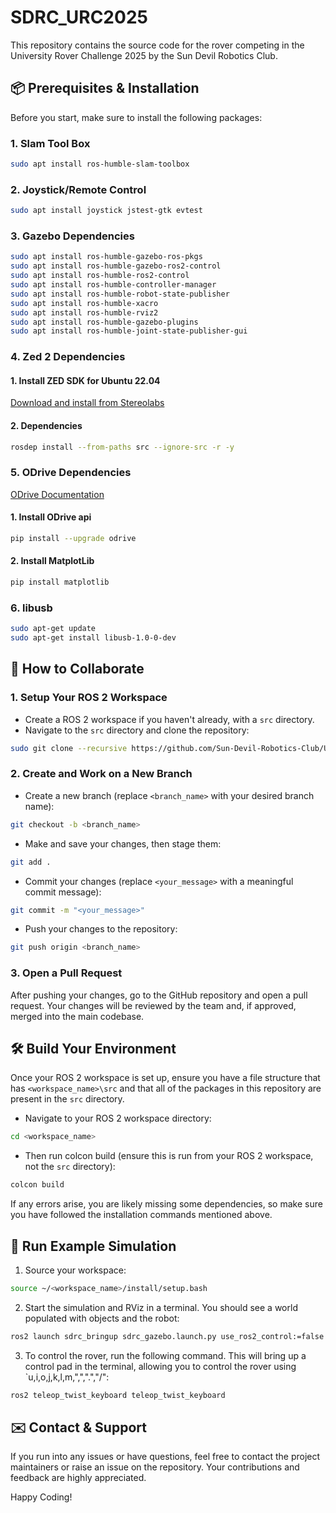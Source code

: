# SDRC_URC2025

This repository contains the source code for the rover competing in the University Rover Challenge 2025 by the Sun Devil Robotics Club.

## 📦 Prerequisites & Installation

Before you start, make sure to install the following packages:

### 1. Slam Tool Box

```bash
sudo apt install ros-humble-slam-toolbox
```

### 2. Joystick/Remote Control

```bash
sudo apt install joystick jstest-gtk evtest
```

### 3. Gazebo Dependencies

```bash
sudo apt install ros-humble-gazebo-ros-pkgs
sudo apt install ros-humble-gazebo-ros2-control
sudo apt install ros-humble-ros2-control
sudo apt install ros-humble-controller-manager
sudo apt install ros-humble-robot-state-publisher
sudo apt install ros-humble-xacro
sudo apt install ros-humble-rviz2
sudo apt install ros-humble-gazebo-plugins
sudo apt install ros-humble-joint-state-publisher-gui
```

### 4. Zed 2 Dependencies

#### 1. Install ZED SDK for Ubuntu 22.04

[Download and install from Stereolabs](https://www.stereolabs.com/developers/release/)

#### 2. Dependencies

```bash
rosdep install --from-paths src --ignore-src -r -y
```

### 5. ODrive Dependencies

[ODrive Documentation](https://docs.odriverobotics.com/v/0.5.6/getting-started.html)

#### 1. Install ODrive api

```bash
pip install --upgrade odrive
```

#### 2. Install MatplotLib

```bash
pip install matplotlib
```

### 6. libusb

```bash
sudo apt-get update
sudo apt-get install libusb-1.0-0-dev
```

## 🤝 How to Collaborate

### 1. Setup Your ROS 2 Workspace

- Create a ROS 2 workspace if you haven't already, with a `src` directory.
- Navigate to the `src` directory and clone the repository:

```bash
sudo git clone --recursive https://github.com/Sun-Devil-Robotics-Club/URC_2025_SRC_Code.git .
```

### 2. Create and Work on a New Branch

- Create a new branch (replace `<branch_name>` with your desired branch name):

```bash
git checkout -b <branch_name>
```

- Make and save your changes, then stage them:

```bash
git add .
```

- Commit your changes (replace `<your_message>` with a meaningful commit message):

```bash
git commit -m "<your_message>"
```

- Push your changes to the repository:

```bash
git push origin <branch_name>
```

### 3. Open a Pull Request

After pushing your changes, go to the GitHub repository and open a pull request. Your changes will be reviewed by the team and, if approved, merged into the main codebase.

## 🛠️ Build Your Environment

Once your ROS 2 workspace is set up, ensure you have a file structure that has `<workspace_name>\src` and that all of the packages in this repository are present in the `src` directory.

- Navigate to your ROS 2 workspace directory:

```bash
cd <workspace_name>
```

- Then run colcon build (ensure this is run from your ROS 2 workspace, not the `src` directory):

```bash
colcon build
```

If any errors arise, you are likely missing some dependencies, so make sure you have followed the installation commands mentioned above.

## 🚀 Run Example Simulation

1. Source your workspace:

```bash
source ~/<workspace_name>/install/setup.bash
```

2. Start the simulation and RViz in a terminal. You should see a world populated with objects and the robot:

```bash
ros2 launch sdrc_bringup sdrc_gazebo.launch.py use_ros2_control:=false
```

3. To control the rover, run the following command. This will bring up a control pad in the terminal, allowing you to control the rover using `u,i,o,j,k,l,m,",",".","/":

```bash
ros2 teleop_twist_keyboard teleop_twist_keyboard
```

## ✉️ Contact & Support

If you run into any issues or have questions, feel free to contact the project maintainers or raise an issue on the repository. Your contributions and feedback are highly appreciated.

Happy Coding!
